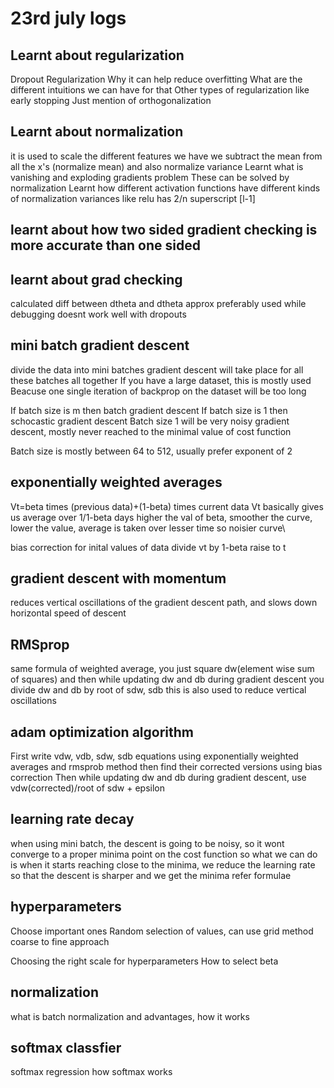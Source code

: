 # 23rd july logs

## Learnt about regularization
Dropout Regularization
Why it can help reduce overfitting 
What are the different intuitions we can have for that
Other types of regularization like early stopping
Just mention of orthogonalization


## Learnt about normalization
it is used to scale the different features we have
we subtract the mean from all the x's  (normalize mean) and also normalize variance
Learnt what is vanishing and exploding gradients problem
These can be solved by normalization
Learnt how different activation functions have different kinds of normalization variances like relu has 2/n superscript [l-1]

## learnt about how two sided gradient checking is more accurate than one sided

## learnt about grad checking
calculated diff between dtheta and dtheta approx
preferably used while debugging
doesnt work well with dropouts

## mini batch gradient descent
divide the data into mini batches
gradient descent will take place for all these batches all together
If you have a large dataset, this is mostly used
Beacuse one single iteration of backprop on the dataset will be too long

If batch size is m then batch gradient descent
If batch size is 1 then schocastic gradient descent
 Batch size 1 will be very noisy gradient descent, mostly never reached to the minimal value of cost function

 Batch size is mostly between 64 to 512, usually prefer exponent of 2

## exponentially weighted averages
Vt=beta times (previous data)+(1-beta) times current data
Vt basically gives us average over 1/1-beta days
higher the val of beta, smoother the curve, lower the value, average is taken over lesser time so noisier curve\

bias correction for inital values of data
divide vt by 1-beta raise to t

## gradient descent with momentum
reduces vertical oscillations of the gradient descent path, and slows down horizontal speed of descent

## RMSprop
same formula of weighted average, you just square dw(element wise sum of squares)
and then while updating dw and db during gradient descent you divide dw and db by root of sdw, sdb
this is also used to reduce vertical oscillations

## adam optimization algorithm
First write vdw, vdb, sdw, sdb equations using exponentially weighted averages and rmsprob method
then find their corrected versions using bias correction
Then while updating dw and db during gradient descent, use vdw(corrected)/root of sdw + epsilon

## learning rate decay
when using mini batch, the descent is going to be noisy, so it wont converge to a proper minima point on the cost function
so what we can do is when it starts reaching close to the minima, we reduce the learning rate so that the descent is sharper and we get the minima
refer formulae

## hyperparameters
Choose important ones
Random selection of values, can use grid method
coarse to fine approach

Choosing the right scale for hyperparameters
How to select beta

## normalization
what is batch normalization and advantages, how it works

## softmax classfier
softmax regression
how softmax works





